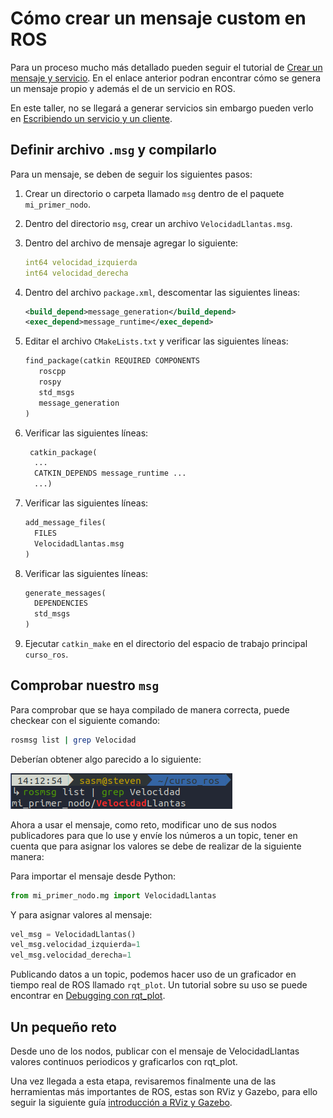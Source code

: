 # Cómo crear un mensaje custom en ROS

Para un proceso mucho más detallado pueden seguir el tutorial de [Crear un mensaje y servicio](http://wiki.ros.org/ROS/Tutorials/CreatingMsgAndSrv). En el enlace anterior podran encontrar cómo se genera un mensaje propio y además el de un servicio en ROS.

En este taller, no se llegará a generar servicios sin embargo pueden verlo en [Escribiendo un servicio y un cliente](http://wiki.ros.org/ROS/Tutorials/WritingServiceClient%28python%29).

## Definir archivo `.msg` y compilarlo

Para un mensaje, se deben de seguir los siguientes pasos:

1. Crear un directorio o carpeta llamado `msg` dentro de el paquete `mi_primer_nodo`.
2. Dentro del directorio `msg`, crear un archivo `VelocidadLlantas.msg`.
3. Dentro del archivo de mensaje agregar lo siguiente:

   ```yaml
   int64 velocidad_izquierda
   int64 velocidad_derecha
   ```

4. Dentro del archivo `package.xml`, descomentar las siguientes lineas:

   ```xml
   <build_depend>message_generation</build_depend>
   <exec_depend>message_runtime</exec_depend>
   ```

5. Editar el archivo `CMakeLists.txt` y verificar las siguientes líneas:

   ```xml
   find_package(catkin REQUIRED COMPONENTS
      roscpp
      rospy
      std_msgs
      message_generation
   )
   ```

6. Verificar las siguientes líneas:

   ```xml
    catkin_package(
     ...
     CATKIN_DEPENDS message_runtime ...
     ...)
   ```

7. Verificar las siguientes líneas:

   ```xml
   add_message_files(
     FILES
     VelocidadLlantas.msg
   )
   ```

8. Verificar las siguientes líneas:

   ```xml
   generate_messages(
     DEPENDENCIES
     std_msgs
   )
   ```

9. Ejecutar `catkin_make` en el directorio del espacio de trabajo principal `curso_ros`.

## Comprobar nuestro `msg`

Para comprobar que se haya compilado de manera correcta, puede checkear con el siguiente comando:

```bash
rosmsg list | grep Velocidad
```

Deberían obtener algo parecido a lo siguiente:

![rosmsg_list](/media/rosmsg_list.png)

Ahora a usar el mensaje, como reto, modificar uno de sus nodos publicadores para que lo use y envíe los números a un topic, tener en cuenta que para asignar los valores se debe de realizar de la siguiente manera:

Para importar el mensaje desde Python:

```python
from mi_primer_nodo.mg import VelocidadLlantas
```

Y para asignar valores al mensaje:

```python
vel_msg = VelocidadLlantas()
vel_msg.velocidad_izquierda=1
vel_msg.velocidad_derecha=1
```

Publicando datos a un topic, podemos hacer uso de un graficador en tiempo real de ROS llamado `rqt_plot`. Un tutorial sobre su uso se puede encontrar en [Debugging con rqt_plot](https://roboticsbackend.com/rqt-plot-easily-debug-ros-topics/).

## Un pequeño reto

Desde uno de los nodos, publicar con el mensaje de VelocidadLlantas valores continuos periodicos y graficarlos con rqt_plot.

Una vez llegada a esta etapa, revisaremos finalmente una de las herramientas más importantes de ROS, estas son RViz y Gazebo, para ello seguir la siguiente guía [introducción a RViz y Gazebo](RVIZ_GAZEBO_INTRO.md).
